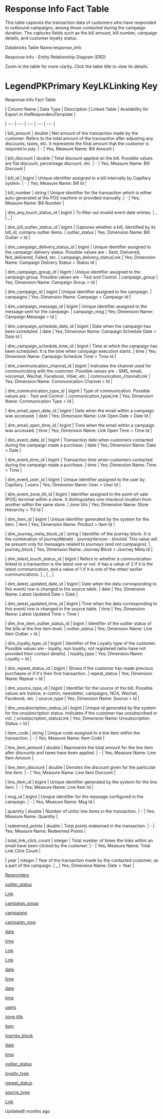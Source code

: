 # Response Info Fact Table

This table captures the transaction data of customers who have responded to outbound campaigns, among those contacted during the campaign duration. The captures fields such as the bill amount, bill number, campaign details, and customer loyalty status.

Databricks Table Name:response_info

Response Info - Entity Relationship Diagram (ERD)

Zoom in the table for more clarity. Click the table title to view its details.

# LegendPKPrimary KeyLKLinking Key

Response Info Fact Table

| Column Name | Data Type | Description | Linked Table | Availability for Export in theRespondersTemplate |

| --- | --- | --- | --- | --- |

| bill_amount | double | Net amount of the transaction made by the customer. Refers to the total amount of the transaction after adjusting any discounts, taxes, etc. It represents the final amount that the customer is required to pay. | - | Yes; Measure Name: Bill Amount |

| bill_discount | double | Total discount applied on the bill. Possible values are flat discount, percentage discount, etc. | - | Yes; Measure Name: Bill Discount |

| bill_id | bigint | Unique identifier assigned to a bill internally by Capillary system. | - | Yes; Measure Name: Bill Id |

| bill_number | string | Unique identifier for the transaction which is either auto-generated at the POS machine or provided manually. | - | Yes; Measure Name: Bill Number |

| dim_any_touch_status_id | bigint | To filter out invalid event date entries. | _ | _ |

| dim_bill_outlier_status_id | bigint | Captures whether a bill, identified by its bill_id, contains outlier items. | outlier_status | Yes; Dimension Name: Bill Outlier > Id |

| dim_campaign_delivery_status_id | bigint | Unique identifier assigned to the campaign delivery status. Possible values are - Sent, Delivered, Not_delivered, Failed, etc. | campaign_delivery_statusLink | Yes; Dimension Name: Campaign Delivery Status > Status Id |

| dim_campaign_group_id | bigint | Unique identifier assigned to the campaign group. Possible values are - Test and Control. | campaign_group | Yes; Dimension Name: Campaign Group > Id |

| dim_campaign_id | bigint | Unique identifier assigned to the campaign. | campaigns | Yes; Dimension Name: Campaign > Campaign Id |

| dim_campaign_message_id | bigint | Unique identifier assigned to the message sent for the campaign. | campaign_msg | Yes; Dimension Name: Campaign Message > Id |

| dim_campaign_schedule_date_id | bigint | Date when the campaign has been scheduled. | date | Yes; Dimension Name: Campaign Schedule Date > Date Id |

| dim_campaign_schedule_time_id | bigint | Time at which the campaign has been scheduled. It is the time when campaign execution starts. | time | Yes; Dimension Name: Campaign Schedule Time > Time Id |

| dim_communication_channel_id | bigint | Indicates the channel used for communicating with the customer. Possible values are - SMS, email, voicemail, Wechat, Facebook, Viber, etc. | communication_channelLink | Yes; Dimension Name: Communication Channel > Id |

| dim_communication_type_id | bigint | Type of communication.  Possible values are - Test and Control. | communication_typeLink | Yes; Dimension Name: Communication Type > Id |

| dim_email_open_date_id | bigint | Date when the email within a campaign was accessed. | date | Yes; Dimension Name: Link Open Date > Date Id |

| dim_email_open_time_id | bigint | Time when the email within a campaign was accessed. | time | Yes; Dimension Name: Link Open Time > Time Id |

| dim_event_date_id | bigint | Transaction date when customers contacted during the campaign made a purchase. | date | Yes; Dimension Name: Date > Date |

| dim_event_time_id | bigint | Transaction time when customers contacted during the campaign made a purchase. | time | Yes; Dimension Name: Time > Time |

| dim_event_user_id | bigint | Unique identifier assigned to the user by Capillary. | users | Yes; Dimension Name: User > User Id |

| dim_event_zone_till_id | bigint | Identifier assigned to the point-of-sale (POS) terminal within a store. It distinguishes one checkout location from another within the same store. | zone tills | Yes; Dimension Name: Store Hierarchy > Till Id |

| dim_item_id | bigint | Unique identifier generated by the system for the item. | item | Yes; Dimension Name: Product > Item Id |

| dim_journey_meta_block_id | string | Identifier of the journey block. It is the combination of journeyMetaId - journeyVersion - blockId. This value will be present only for messages related to journeys (and not campaigns). | journey_block | Yes; Dimension Name: Journey Block > Journey Meta Id |

| dim_latest_touch_status_id | bigint | Refers to whether a communication linked to a transaction is the latest one or not. It has a value of 2 if it is the latest communication, and a value of 1 if it is one of the other/ earlier communications. | _ | _ |

| dim_latest_updated_date_id | bigint | Date when the data corresponding to this event/ row is changed in the source table. | date | Yes; Dimension Name: Latest Updated Date > Date |

| dim_latest_updated_time_id | bigint | Time when the data corresponding to this event/ row is changed in the source table. | time | Yes; Dimension Name: Latest Updated Time > Time |

| dim_line_item_outlier_status_id | bigint | Identifier of the outlier status of the bills at the line item level. | outlier_status | Yes; Dimension Name: Line Item Outlier > Id |

| dim_loyalty_type_id | bigint | Identifier of the Loyalty type of the customer. Possible values are - loyalty, non loyalty, not registered (who have not provided their contact details). | loyalty_type | Yes; Dimension Name: Loyalty > Id |

| dim_repeat_status_id | bigint | Shows if the customer has made previous purchases or if it's their first transaction. | repeat_status | Yes; Dimension Name: Repeat > Id |

| dim_source_type_id | bigint | Identifier for the source of the bill. Possible values are instore, e-comm, newsletter, campaigns, NCA, Wechat, Facebook, etc. | source_type | Yes; Dimension Name: Source > Id |

| dim_unsubscription_status_id | bigint | Unique id generated by the system for the unsubscription status. Indicates if the customer has unsubscribed or not. | unsubscription_statusLink | Yes; Dimension Name: Unsubscription Status > Id |

| item_code | string | Unique code assigned to a line item within the transaction. | - | Yes; Measure Name: Item Code |

| line_item_amount | double | Represents the total amount for the line item after discounts and taxes have been applied. | - | Yes; Measure Name: Line Item Amount |

| line_item_discount | double | Denotes the discount given for the particular line item. | - | Yes; Measure Name: Line Item Discount |

| line_item_id | bigint | Unique identifier generated by the system for the line item. | - | Yes; Measure Name: Line Item Id |

| msg_id | bigint | Unique identifier for the message configured in the campaign. | - | Yes; Measure Name: Msg Id |

| quantity | double | Number of units/ line items in the transaction. | - | Yes; Measure Name: Quantity |

| redeemed_points | double | Total points redeemed in the transaction. | - | Yes; Measure Name: Redeemed Points |

| total_link_click_count | integer | Total number of times the links within an email have been clicked by the customer. | - | Yes; Measure Name: Total Link Click Count |

| year | integer | Year of the transaction made by the contacted customer, as a part of the campaign. | _ | Yes; Dimension Name: Date > Year |



[Responders](/docs/response-info-standard-export-template)

[outlier_status](/docs/dimension-tables#outlier-status)

[Link](/docs/dimension-tables#campaign-delivery-status)

[campaign_group](/docs/dimension-tables#campaign-group)

[campaigns](/docs/dimension-tables#campaigns)

[campaign_msg](/docs/dimension-tables#campaign-msg)

[date](/docs/dimension-tables#date)

[time](/docs/dimension-tables#time)

[Link](/docs/dimension-tables#communication-channel)

[Link](/docs/dimension-tables#communication-type)

[date](/docs/dimension-tables#date)

[time](/docs/dimension-tables#time)

[date](/docs/dimension-tables#date)

[time](/docs/dimension-tables#time)

[users](/docs/dimension-tables#users)

[zone tills](/docs/dimension-tables#zone-tills)

[item](/docs/dimension-tables#item)

[journey_block](/docs/dimension-tables#journey-block)

[date](/docs/dimension-tables#date)

[time](/docs/dimension-tables#time)

[outlier_status](/docs/dimension-tables#outlier-status)

[loyalty_type](/docs/dimension-tables#loyalty-type)

[repeat_status](/docs/dimension-tables#repeat-status)

[source_type](/docs/dimension-tables#source-type)

[Link](/docs/dimension-tables#unsubscription-status)

Updated6 months ago